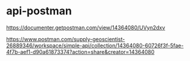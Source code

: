 # api-postman

https://documenter.getpostman.com/view/14364080/UVyn2dxv

https://www.postman.com/supply-geoscientist-26889346/workspace/simple-api/collection/14364080-60726f3f-5fae-4f7b-aef1-d90a61873374?action=share&creator=14364080
